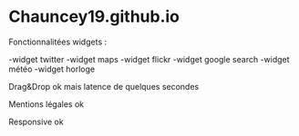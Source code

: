 # Chauncey19.github.io

Fonctionnalitées widgets :

-widget twitter
-widget maps
-widget flickr
-widget google search
-widget météo
-widget horloge


Drag&Drop ok mais latence de quelques secondes

Mentions légales ok

Responsive ok
